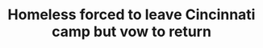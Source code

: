 ---
order: 10
title: "Homeless forced to leave Cincinnati camp but vow to return"
authors:
    - Angie Wang
categories:
    - story
link: https://www.apnews.com/22641ff922214dc2af5fcb92ed0128ae
redirect: true
photo:
    filename: homeless-camp.jpg
---